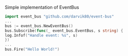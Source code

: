 Simple implementation of EventBus

```go
import event_bus "github.com/darvik80/event-bus"
...
bus := event_bus.NewEventBus()
bus.Subscribe(func(_ event_bus.EventBus, s string) {
log.Infof("Handle event: %s", s)
})
...
bus.Fire("Hello World!")

```